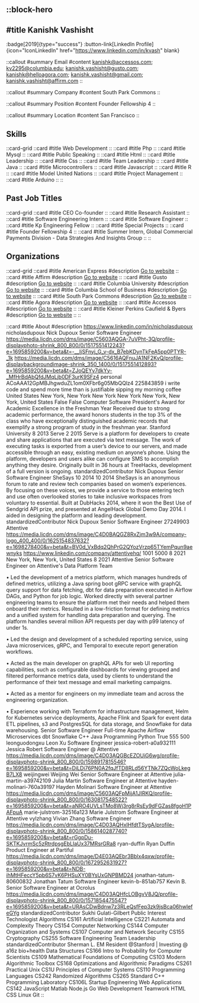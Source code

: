 ::block-hero
---
#title
Kanishk Vashisht
---

:badge[2019]{type="success"}
:button-link[LinkedIn Profile]{icon="IconLinkedIn" href="https://www.linkedin.com/in/kvash" blank}

::callout
#summary
Email
#content
kanishk@accessos.com; kv2295@columbia.edu; kanishk.vashisht@gusto.com; kanishk@helloagora.com; kanishk.vashisht@gmail.com; kanishk.vashisht@affirm.com
::

::callout
#summary
Company
#content
South Park Commons
::

::callout
#summary
Position
#content
Founder Fellowship 4
::

::callout
#summary
Location
#content
San Francisco
::

## Skills
::card-grid
::card
#title
Web Development
::
::card
#title
Php
::
::card
#title
Mysql
::
::card
#title
Public Speaking
::
::card
#title
Html
::
::card
#title
Leadership
::
::card
#title
Css
::
::card
#title
Team Leadership
::
::card
#title
Java
::
::card
#title
Microcontrollers
::
::card
#title
Javascript
::
::card
#title
R
::
::card
#title
Model United Nations
::
::card
#title
Project Management
::
::card
#title
Arduino
::
::

## Past Job Titles
::card-grid
::card
#title
CEO Co-founder
::
::card
#title
Research Assistant
::
::card
#title
Software Engineering Intern
::
::card
#title
Software Engineer
::
::card
#title
Kp Engineering Fellow
::
::card
#title
Special Projects
::
::card
#title
Founder Fellowship 4
::
::card
#title
Summer Intern, Global Commercial Payments Division - Data Strategies And Insights Group
::
::

## Organizations
::card-grid
::card
#title
American Express
#description
[Go to website](americanexpress.com)
::
::card
#title
Affirm
#description
[Go to website](affirm.com)
::
::card
#title
Gusto
#description
[Go to website](gusto.com)
::
::card
#title
Columbia University
#description
[Go to website](columbia.edu)
::
::card
#title
Columbia School of Business
#description
[Go to website](gsb.columbia.edu)
::
::card
#title
South Park Commons
#description
[Go to website](southparkcommons.com)
::
::card
#title
Agora
#description
[Go to website](helloagora.com)
::
::card
#title
Accessos
#description
[Go to website](accessos.com)
::
::card
#title
Kleiner Perkins Caufield & Byers
#description
[Go to website](kpcb.com)
::
::

::card
#title
About
#description
https://www.linkedin.com/in/nicholasdupoux nicholasdupoux Nick Dupoux Senior Software Engineer https://media.licdn.com/dms/image/C5603AQGA-7uVPht-3Q/profile-displayphoto-shrink_800_800/0/1517551412243?e=1695859200&v=beta&t=-__IjSFnyj_G_v-dx_B7ebKDynTkFeA5pp0PTYR-_1k https://media.licdn.com/dms/image/C5616AQFnuJA1NF2KvQ/profile-displaybackgroundimage-shrink_350_1400/0/1517551412893?e=1695859200&v=beta&t=ZJoQEYv7dkYy-_MfHrBdAbQfdJMqLjb0DF3urK9SFz4 personal ACoAAA12GpMBJhgwduZL1om0XFbr6g05MbQQlz4 225843859 i write code and spend more time than is justifiable sipping my morning coffee United States New York, New York New York New York New York, New York, United States False False Computer Software President's Award for Academic Excellence in the Freshman Year Received due to strong academic performance, the award honors students in the top 3% of the class who have exceptionally distinguished academic records that exemplify a strong program of study in the freshman year. Stanford University 8 2013 Serve 2 2015 Serve is a platform for developers to create and share applications that are executed via text message. The work of executing tasks is exported from a user’s device to our servers, and made accessible through an easy, existing medium on anyone’s phone.  Using the platform, developers and users alike can configure SMS to accomplish anything they desire. 
Originally built in 36 hours at TreeHacks, development of a full version is ongoing. standardizedContributor Nick Dupoux Senior Software Engineer SheSays 10 2014 10 2014 SheSays is an anonymous forum to rate and review tech companies based on women’s experiences. By focusing on these voices, we provide a service to those entering tech and use often overlooked stories to take inclusive workspaces from voluntary to essential. 
Built at DubHacks 2014, where it won the Best Use of Sendgrid API prize, and presented at AngelHack Global Demo Day 2014.
I aided in designing the platform and leading development. standardizedContributor Nick Dupoux Senior Software Engineer 27249903 Attentive https://media.licdn.com/dms/image/C4D0BAQGZ8RxZjm3w9A/company-logo_400_400/0/1625154837632?e=1698278400&v=beta&t=BV0d_VxBdq2QhPrG2QYozVrzp65TYemPqun9aewnyks https://www.linkedin.com/company/attentivehq/ 1001 5000 8 2021 New York, New York, United States 8 2021 Attentive Senior Software Engineer on Attentive's Data Platform Team

• Led the development of a metrics platform, which manages hundreds of defined metrics, utilizing a Java spring boot gRPC service with graphQL query support for data fetching, dbt for data preparation executed in Airflow DAGs, and Python for job logic. Worked directly with several partner engineering teams to ensure the platform met their needs and helped them onboard their metrics. Resulted in a low-friction format for defining metrics and a unified system for handling data preparation and querying. The platform handles several million API requests per day with p99 latency of under 1s.

• Led the design and development of a scheduled reporting service, using Java microservices, gRPC, and Temporal to execute report generation workflows.

• Acted as the main developer on graphQL APIs for web UI reporting capabilities, such as configurable dashboards for viewing grouped and filtered performance metrics data, used by clients to understand the performance of their text message and email marketing campaigns.

• Acted as a mentor for engineers on my immediate team and across the engineering organization.

• Experience working with Terraform for infrastructure management, Helm for Kubernetes service deployments, Apache Flink and Spark for event data ETL pipelines, s3 and PostgresSQL for data storage, and Snowflake for data warehousing. Senior Software Engineer Full-time Apache Airflow Microservices dbt Snowflake C++ Java Programming Python True 555 500 leonguodongxu Leon Xu Software Engineer jessica-robert-a0a932111 Jessica Robert Software Engineer @ Attentive https://media.licdn.com/dms/image/C4D03AQGBcEZOUiG6wg/profile-displayphoto-shrink_800_800/0/1598917815546?e=1695859200&v=beta&t=DiLDi76PN0A2fqJfTD8RLd56YTNk7ZQcWoLkegB7LX8 weijingwei Weijing Wei Senior Software Engineer at Attentive julia-martin-a39742109 Julia Martin Software Engineer at Attentive hayden-molinari-760a39197 Hayden Molinari Software Engineer at Attentive https://media.licdn.com/dms/image/C5603AQFpMijA1JIRKQ/profile-displayphoto-shrink_800_800/0/1630817548522?e=1695859200&v=beta&t=aNRO4UVLsTMo8Wj3rg8rRsEy9dFGZas8fgoH1PAFpuA marie-julstrom-32516a123 Marie Julstrom Software Engineer at Attentive vylzhang Vivian Zhang Software Engineer https://media.licdn.com/dms/image/C4D03AQHxIHfdtTSygA/profile-displayphoto-shrink_800_800/0/1586140287740?e=1695859200&v=beta&t=rGgpDu-SKTKJvrmSc5zRtrdpsgEbLlaUx37MRsrGRa8 ryan-duffin Ryan Duffin Product Engineer at Partiful https://media.licdn.com/dms/image/D4E03AQEbr3Bblx4qxw/profile-displayphoto-shrink_800_800/0/1672952631927?e=1695859200&v=beta&t=NDB-ihMtHFeccY5pb6S7vK6PHSuXY0BYsUxGNPBMD24 jonathan-tatum-80600832 Jonathan Tatum Software Engineer kevin-b-851ab757 Kevin B. Senior Software Engineer at Ocrolus https://media.licdn.com/dms/image/C4D03AQHfcLOBgvV8JQ/profile-displayphoto-shrink_800_800/0/1571854475547?e=1695859200&v=beta&t=URAsCDwBdnw7z3RLeQsfFep3zk9jsBca06hwIefeGYg standardizedContributor Sukhi Gulati-Gilbert Public Interest Technologist Algorithms CS161 Artificial Intelligence CS221 Automata and Complexity Theory CS154 Computer Networking CS144 Computer Organization and Systems CS107 Computer and Network Security CS155 Cryptography CS255 Software Engineering Team Leadership standardizedContributor Sherman L. EM Resident @Stanford | Investing @ a16z bio+health Data Structures CS166 Intro to Probability for Computer Scientists CS109 Mathematical Foundations of Computing CS103 Modern Algorithmic Toolbox CS168 Optimizations and Algorithmic Paradigms CS261 Practical Unix CS1U Principles of Computer Systems CS110 Programming Languages CS242 Randomized Algorithms CS265 Standard C++ Programming Laboratory CS106L Startup Engineering Web Applications CS142 JavaScript Matlab Node.js Go Web Development Teamwork HTML CSS Linux Git
::
